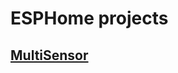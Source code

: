 # ESPHome projects

## [MultiSensor](https://github.com/withanhdammit/ESPHome/tree/main/multisensor)
